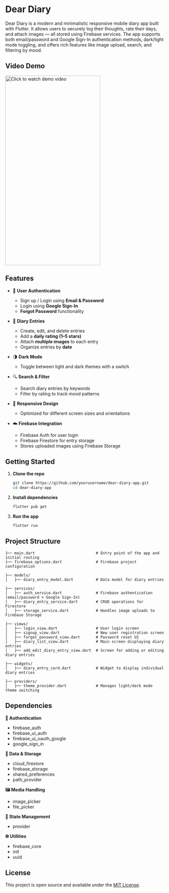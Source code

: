 # Dear Diary

Dear Diary is a modern and minimalistic responsive mobile diary app built with Flutter. It allows users to securely log their thoughts, rate their days, and attach images — all stored using Firebase services. The app supports both email/password and Google Sign-In authentication methods, dark/light mode toggling, and offers rich features like image upload, search, and filtering by mood.

## Video Demo
<a href="https://www.youtube.com/watch?v=hyzMhzjlwRg" target="_blank">
  <img src="https://github.com/user-attachments/assets/eb95cb5a-b4fe-428f-af29-52eb64ec26e2" 
       alt="Click to watch demo video" width="300" height="600"/>
</a>


## Features

- 🔐 **User Authentication**
  - Sign up / Login using **Email & Password**
  - Login using **Google Sign-In**
  - **Forgot Password** functionality

- 📅 **Diary Entries**
  - Create, edit, and delete entries
  - Add a **daily rating (1–5 stars)**
  - Attach **multiple images** to each entry
  - Organize entries by **date**

- 🌗 **Dark Mode**
  - Toggle between light and dark themes with a switch

- 🔍 **Search & Filter**
  - Search diary entries by keywords
  - Filter by rating to track mood patterns

- 📱 **Responsive Design**
  - Optimized for different screen sizes and orientations

- ☁️ **Firebase Integration**
  - Firebase Auth for user login
  - Firebase Firestore for entry storage
  - Stores uploaded images using Firebase Storage

## Getting Started

1. **Clone the repo**
   ```bash
   git clone https://github.com/yourusername/dear-diary-app.git
   cd dear-diary-app
   ```

2. **Install dependencies**
   ```bash
   flutter pub get
   ```
   
3. **Run the app**
   ```bash
   flutter run
   ```

##  Project Structure 

```
├── main.dart                           # Entry point of the app and initial routing
├── firebase_options.dart               # Firebase project configuration

├── models/
│   ├── diary_entry_model.dart          # Data model for diary entries

├── services/
│   ├── auth_service.dart               # Firebase authentication (email/password + Google Sign-In)
│   ├── diary_entry_service.dart        # CRUD operations for Firestore
│   ├── storage_service.dart            # Handles image uploads to Firebase Storage

├── views/
│   ├── login_view.dart                 # User login screen
│   ├── signup_view.dart                # New user registration screen
│   ├── forgot_password_view.dart       # Password reset UI
│   ├── diary_list_view.dart            # Main screen displaying diary entries
│   ├── add_edit_diary_entry_view.dart  # Screen for adding or editing diary entries

├── widgets/
│   ├── diary_entry_card.dart           # Widget to display individual diary entries

├── providers/
│   ├── theme_provider.dart             # Manages light/dark mode theme switching
``` 

## Dependencies

**🔐 Authentication**
- firebase_auth
- firebase_ui_auth
- firebase_ui_oauth_google
- google_sign_in

**📄 Data & Storage**
- cloud_firestore
- firebase_storage
- shared_preferences
- path_provider

**🖼️ Media Handling**
- image_picker
- file_picker

**🧠 State Management**
- provider

**🌐 Utilities**
- firebase_core
- intl
- uuid

##  License

This project is open source and available under the [MIT License](LICENSE).


